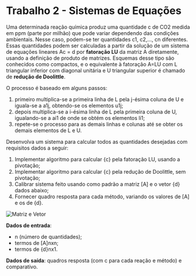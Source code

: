 # Trabalho 2 - Sistemas de Equações

Uma determinada reação química produz uma quantidade c de CO2 medida em ppm (parte por milhão) que pode variar dependendo das condições ambientais.
Nesse caso, podem-se ter quantidades c1, c2,..., cn diferentes. Essas quantidades podem ser calculadas a partir da solução de um sistema de equações lineares Ac = d por **fatoração LU** da matriz A diretamente, usando a definição de produto de matrizes.
Esquemas desse tipo são conhecidos como compactos, e o equivalente à fatoração A=LU com L triangular inferior com diagonal unitária e U triangular superior é chamado de **redução de Doolittle**.

O processo é baseado em alguns passos:
1. primeiro multiplica-se a primeira linha de L pela j-ésima coluna de U e iguala-se a a1j, obtendo-se os elementos u1j;
1. depois multiplica-se a i-ésima linha de L pela primeira coluna de U, igualando-se a ai1 de onde se obtém os elementos li1;
1. repete-se o processo para as demais linhas e colunas até se obter os demais elementos de L e U.

Desenvolva um sistema para calcular todos as quantidades desejadas com requisitos dados a seguir:
1. Implementar algoritmo para calcular {c} pela fatoração LU, usando a pivotação;
1. Implementar algoritmo para calcular {c} pela redução de Doolittle, sem pivotação;
1. Calibrar sistema feito usando como padrão a matriz [A] e o vetor {d} dados abaixo;
1. Fornecer quadro resposta para cada método, variando os valores de [A] e os de {d}.

![Matriz e Vetor](https://github.com/navarrotheus/methods-1-CK0047/blob/master/Trabalho%202/image.png)

**Dados de entrada**: 
* n (número de quantidades);
* termos de [A]nxn;
* termos de {d}nx1.

**Dados de saída**: quadros resposta (com c para cada reação e método) e comparativo.